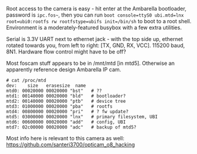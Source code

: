 Root access to the camera is easy - hit enter at the Ambarella bootloader, password is `ipc.fos~`, then you can run `boot console=ttyS0 ubi.mtd=lnx root=ubi0:rootfs rw rootfstype=ubifs init=/bin/sh` to boot to a root shell. Environment is a moderately-featured busybox with a few extra utilities.

Serial is 3.3V UART next to ethernet jack - with the top side up, ethernet rotated towards you, from left to right: [TX, GND, RX, VCC]. 115200 baud, 8N1. Hardware flow control might have to be off?

Most foscam stuff appears to be in /mnt/mtd [in mtd5]. Otherwise an apparently reference design Ambarella IP cam.

```
# cat /proc/mtd
dev:    size   erasesize  name
mtd0: 00020000 00020000 "bst"   # ??
mtd1: 00140000 00020000 "bld"   # bootloader?
mtd2: 00140000 00020000 "ptb"   # device tree
mtd3: 01000000 00020000 "pba"   # rootfs
mtd4: 00800000 00020000 "pri"   # ? fw update?
mtd5: 03000000 00020000 "lnx"   # primary filesystem, UBI
mtd6: 00600000 00020000 "add"   # config, UBI
mtd7: 02c00000 00020000 "adc"   # backup of mtd5?
```

Most info here is relevant to this camera as well: https://github.com/santeri3700/opticam_o8_hacking
